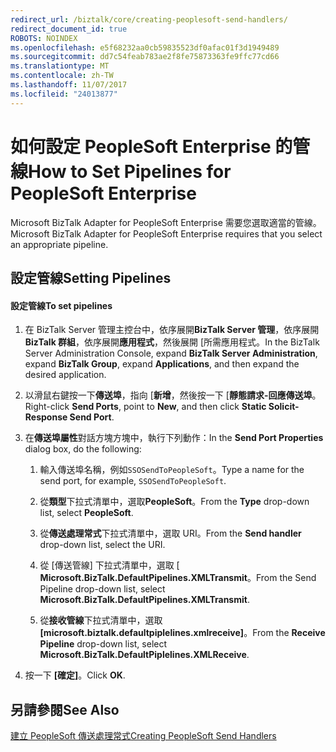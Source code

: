 ```yaml
---
redirect_url: /biztalk/core/creating-peoplesoft-send-handlers/
redirect_document_id: true
ROBOTS: NOINDEX
ms.openlocfilehash: e5f68232aa0cb59835523df0afac01f3d1949489
ms.sourcegitcommit: dd7c54feab783ae2f8fe75873363fe9ffc77cd66
ms.translationtype: MT
ms.contentlocale: zh-TW
ms.lasthandoff: 11/07/2017
ms.locfileid: "24013877"
---
```

# <a name="how-to-set-pipelines-for-peoplesoft-enterprise"></a><span data-ttu-id="0865c-101">如何設定 PeopleSoft Enterprise 的管線</span><span class="sxs-lookup"><span data-stu-id="0865c-101">How to Set Pipelines for PeopleSoft Enterprise</span></span>
<span data-ttu-id="0865c-102">Microsoft BizTalk Adapter for PeopleSoft Enterprise 需要您選取適當的管線。</span><span class="sxs-lookup"><span data-stu-id="0865c-102">Microsoft BizTalk Adapter for PeopleSoft Enterprise requires that you select an appropriate pipeline.</span></span>  
  
## <a name="setting-pipelines"></a><span data-ttu-id="0865c-103">設定管線</span><span class="sxs-lookup"><span data-stu-id="0865c-103">Setting Pipelines</span></span>  
  
#### <a name="to-set-pipelines"></a><span data-ttu-id="0865c-104">設定管線</span><span class="sxs-lookup"><span data-stu-id="0865c-104">To set pipelines</span></span>  
  
1.  <span data-ttu-id="0865c-105">在 BizTalk Server 管理主控台中，依序展開**BizTalk Server 管理**，依序展開**BizTalk 群組**，依序展開**應用程式**，然後展開 [所需應用程式。</span><span class="sxs-lookup"><span data-stu-id="0865c-105">In the BizTalk Server Administration Console, expand **BizTalk Server Administration**, expand **BizTalk Group**, expand **Applications**, and then expand the desired application.</span></span>  
  
2.  <span data-ttu-id="0865c-106">以滑鼠右鍵按一下**傳送埠**，指向 [**新增**，然後按一下 [**靜態請求-回應傳送埠**。</span><span class="sxs-lookup"><span data-stu-id="0865c-106">Right-click **Send Ports**, point to **New**, and then click **Static Solicit-Response Send Port**.</span></span>  
  
3.  <span data-ttu-id="0865c-107">在**傳送埠屬性**對話方塊方塊中，執行下列動作：</span><span class="sxs-lookup"><span data-stu-id="0865c-107">In the **Send Port Properties** dialog box, do the following:</span></span>  
  
    1.  <span data-ttu-id="0865c-108">輸入傳送埠名稱，例如`SSOSendToPeopleSoft`。</span><span class="sxs-lookup"><span data-stu-id="0865c-108">Type a name for the send port, for example, `SSOSendToPeopleSoft`.</span></span>  
  
    2.  <span data-ttu-id="0865c-109">從**類型**下拉式清單中，選取**PeopleSoft**。</span><span class="sxs-lookup"><span data-stu-id="0865c-109">From the **Type** drop-down list, select **PeopleSoft**.</span></span>  
  
    3.  <span data-ttu-id="0865c-110">從**傳送處理常式**下拉式清單中，選取 URI。</span><span class="sxs-lookup"><span data-stu-id="0865c-110">From the **Send handler** drop-down list, select the URI.</span></span>  
  
    4.  <span data-ttu-id="0865c-111">從 [傳送管線] 下拉式清單中，選取 [ **Microsoft.BizTalk.DefaultPipelines.XMLTransmit**。</span><span class="sxs-lookup"><span data-stu-id="0865c-111">From the Send Pipeline drop-down list, select **Microsoft.BizTalk.DefaultPipelines.XMLTransmit**.</span></span>  
  
    5.  <span data-ttu-id="0865c-112">從**接收管線**下拉式清單中，選取 **[microsoft.biztalk.defaultpiplelines.xmlreceive]**。</span><span class="sxs-lookup"><span data-stu-id="0865c-112">From the **Receive Pipeline** drop-down list, select **Microsoft.BizTalk.DefaultPiplelines.XMLReceive**.</span></span>  
  
4.  <span data-ttu-id="0865c-113">按一下 **[確定]**。</span><span class="sxs-lookup"><span data-stu-id="0865c-113">Click **OK**.</span></span>  
  
## <a name="see-also"></a><span data-ttu-id="0865c-114">另請參閱</span><span class="sxs-lookup"><span data-stu-id="0865c-114">See Also</span></span>  
 [<span data-ttu-id="0865c-115">建立 PeopleSoft 傳送處理常式</span><span class="sxs-lookup"><span data-stu-id="0865c-115">Creating PeopleSoft Send Handlers</span></span>](../core/creating-peoplesoft-send-handlers.md)